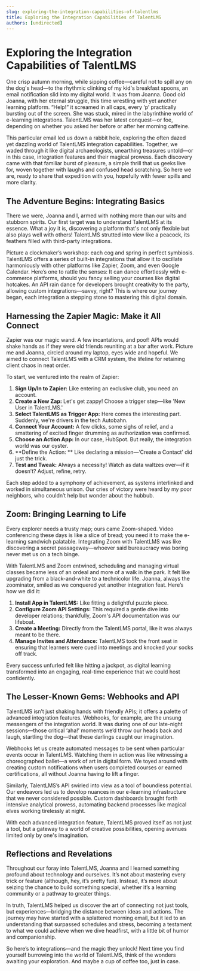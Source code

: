 ```yaml
---
slug: exploring-the-integration-capabilities-of-talentlms
title: Exploring the Integration Capabilities of TalentLMS
authors: [undirected]
---
```



# Exploring the Integration Capabilities of TalentLMS

One crisp autumn morning, while sipping coffee—careful not to spill any on the dog's head—to the rhythmic clinking of my kid's breakfast spoons, an email notification slid into my digital world. It was from Joanna. Good old Joanna, with her eternal struggle, this time wrestling with yet another learning platform. “Help!” it screamed in all caps, every ‘p’ practically bursting out of the screen. She was stuck, mired in the labyrinthine world of e-learning integrations. TalentLMS was her latest conquest—or foe, depending on whether you asked her before or after her morning caffeine.

This particular email led us down a rabbit hole, exploring the often dazed yet dazzling world of TalentLMS integration capabilities. Together, we waded through it like digital archaeologists, unearthing treasures untold—or in this case, integration features and their magical prowess. Each discovery came with that familiar burst of pleasure, a simple thrill that us geeks live for, woven together with laughs and confused head scratching. So here we are, ready to share that expedition with you, hopefully with fewer spills and more clarity.

## The Adventure Begins: Integrating Basics

There we were, Joanna and I, armed with nothing more than our wits and stubborn spirits. Our first target was to understand TalentLMS at its essence. What a joy it is, discovering a platform that's not only flexible but also plays well with others! TalentLMS strutted into view like a peacock, its feathers filled with third-party integrations.

Picture a clockmaker’s workshop: each cog and spring in perfect symbiosis. TalentLMS offers a series of built-in integrations that allow it to oscillate harmoniously with other platforms like Zapier, Zoom, and even Google Calendar. Here’s one to rattle the senses: It can dance effortlessly with e-commerce platforms, should you fancy selling your courses like digital hotcakes. An API rain dance for developers brought creativity to the party, allowing custom integrations—savvy, right? This is where our journey began, each integration a stepping stone to mastering this digital domain.

## Harnessing the Zapier Magic: Make it All Connect

Zapier was our magic wand. A few incantations, and poof! APIs would shake hands as if they were old friends reuniting at a bar after work. Picture me and Joanna, circled around my laptop, eyes wide and hopeful. We aimed to connect TalentLMS with a CRM system, the lifeline for retaining client chaos in neat order.

To start, we ventured into the realm of Zapier:
1. **Sign Up/In to Zapier:** Like entering an exclusive club, you need an account. 
2. **Create a New Zap:** Let's get zappy! Choose a trigger step—like 'New User in TalentLMS.'
3. **Select TalentLMS as Trigger App:** Here comes the interesting part. Suddenly, we're drivers in the tech Autobahn.
4. **Connect Your Account:** A few clicks, some sighs of relief, and a smattering of excited finger drumming as authorization was confirmed.
5. **Choose an Action App:** In our case, HubSpot. But really, the integration world was our oyster. 
6. **Define the Action: ** Like declaring a mission—‘Create a Contact’ did just the trick.
7. **Test and Tweak:** Always a necessity! Watch as data waltzes over—if it doesn’t? Adjust, refine, retry.

Each step added to a symphony of achievement, as systems interlinked and worked in simultaneous unison. Our cries of victory were heard by my poor neighbors, who couldn’t help but wonder about the hubbub.

## Zoom: Bringing Learning to Life

Every explorer needs a trusty map; ours came Zoom-shaped. Video conferencing these days is like a slice of bread; you need it to make the e-learning sandwich palatable. Integrating Zoom with TalentLMS was like discovering a secret passageway—whoever said bureaucracy was boring never met us on a tech binge.

With TalentLMS and Zoom entwined, scheduling and managing virtual classes became less of an ordeal and more of a walk in the park. It felt like upgrading from a black-and-white to a technicolor life. Joanna, always the zoominator, smiled as we conquered yet another integration feat. Here’s how we did it:

1. **Install App in TalentLMS:** Like fitting a delightful puzzle piece.
2. **Configure Zoom API Settings:** This required a gentle dive into developer relations; thankfully, Zoom's API documentation was our lifeboat.
3. **Create a Meeting:** Directly from the TalentLMS portal, like it was always meant to be there.
4. **Manage Invites and Attendance:** TalentLMS took the front seat in ensuring that learners were cued into meetings and knocked your socks off track.

Every success unfurled felt like hitting a jackpot, as digital learning transformed into an engaging, real-time experience that we could host confidently.

## The Lesser-Known Gems: Webhooks and API

TalentLMS isn’t just shaking hands with friendly APIs; it offers a palette of advanced integration features. Webhooks, for example, are the unsung messengers of the integration world. It was during one of our late-night sessions—those critical ‘aha!’ moments we’d throw our heads back and laugh, startling the dog—that these darlings caught our imagination.

Webhooks let us create automated messages to be sent when particular events occur in TalentLMS. Watching them in action was like witnessing a choreographed ballet—a work of art in digital form. We toyed around with creating custom notifications when users completed courses or earned certifications, all without Joanna having to lift a finger.

Similarly, TalentLMS’s API swirled into view as a tool of boundless potential. Our endeavors led us to develop nuances in our e-learning infrastructure that we never considered possible. Custom dashboards brought forth intensive analytical prowess, automating backend processes like magical elves working tirelessly at night.

With each advanced integration feature, TalentLMS proved itself as not just a tool, but a gateway to a world of creative possibilities, opening avenues limited only by one's imagination.

## Reflections and Revelations

Throughout our foray into TalentLMS, Joanna and I learned something profound about technology and ourselves. It’s not about mastering every trick or feature (although, hey, it’s pretty fun). Instead, it’s more about seizing the chance to build something special, whether it’s a learning community or a pathway to greater things.

In truth, TalentLMS helped us discover the art of connecting not just tools, but experiences—bridging the distance between ideas and actions. The journey may have started with a splattered morning email, but it led to an understanding that surpassed schedules and stress, becoming a testament to what we could achieve when we dive headfirst, with a little bit of humor and companionship.

So here’s to integrations—and the magic they unlock! Next time you find yourself burrowing into the world of TalentLMS, think of the wonders awaiting your exploration. And maybe a cup of coffee too, just in case.

```
